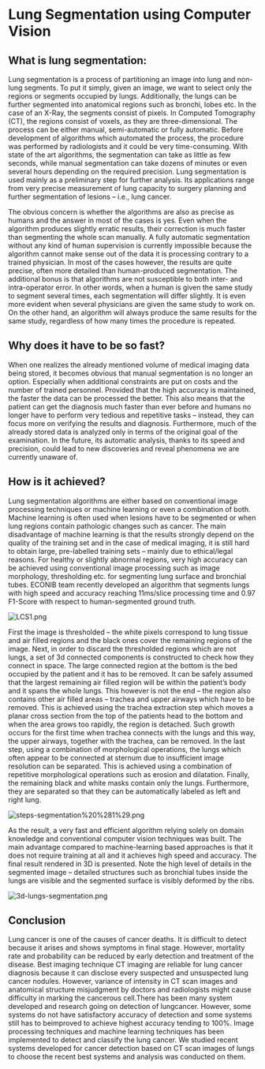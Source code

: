 
# Lung Segmentation using Computer Vision

## What is lung segmentation:
     
  Lung segmentation is a process of partitioning an image into lung and non-lung segments. To put it simply, given an image, we want to select only the regions or segments occupied by lungs. Additionally, the lungs can be further segmented into anatomical regions such as bronchi, lobes etc. In the case of an X-Ray, the segments consist of pixels. In Computed Tomography (CT), the regions consist of voxels, as they are three-dimensional.  The process can be either manual, semi-automatic or fully automatic. Before development of algorithms which automated the process, the procedure was performed by radiologists and it could be very time-consuming. With state of the art algorithms, the segmentation can take as little as few seconds, while manual segmentation can take dozens of minutes or even several hours depending on the required precision. Lung segmentation is used mainly as a preliminary step for further analysis. Its applications range from very precise measurement of lung capacity to surgery planning and further segmentation of lesions – i.e., lung cancer.

   The obvious concern is whether the algorithms are also as precise as humans and the answer in most of the cases is yes. Even when the algorithm produces slightly erratic results, their correction is much faster than segmenting the whole scan manually. A fully automatic segmentation without any kind of human supervision is currently impossible because the algorithm cannot make sense out of the data it is processing contrary to a trained physician. In most of the cases however, the results are quite precise, often more detailed than human-produced segmentation. The additional bonus is that algorithms are not susceptible to both inter- and intra-operator error. In other words, when a human is given the same study to segment several times, each segmentation will differ slightly. It is even more evident when several physicians are given the same study to work on. On the other hand, an algorithm will always produce the same results for the same study, regardless of how many times the procedure is repeated.


## Why does it have to be so fast?

When one realizes the already mentioned volume of medical imaging data being stored, it becomes obvious that manual segmentation is no longer an option. Especially when additional constraints are put on costs and the number of trained personnel.  Provided that the high accuracy is maintained, the faster the data can be processed the better. This also means that the patient can get the diagnosis much faster than ever before and humans no longer have to perform very tedious and repetitive tasks – instead, they can focus more on verifying the results and diagnosis. Furthermore, much of the already stored data is analyzed only in terms of the original goal of the examination. In the future, its automatic analysis, thanks to its speed and precision, could lead to new discoveries and reveal phenomena we are currently unaware of.

## How is it achieved?

Lung segmentation algorithms are either based on conventional image processing techniques or machine learning or even a combination of both. Machine learning is often used when lesions have to be segmented or when lung regions contain pathologic changes such as cancer. The main disadvantage of machine learning is that the results strongly depend on the quality of the training set and in the case of medical imaging, it is still hard to obtain large, pre-labelled training sets – mainly due to ethical/legal reasons. For healthy or slightly abnormal regions, very high accuracy can be achieved using conventional image processing such as image morphology, thresholding etc. for segmenting lung surface and bronchial tubes. ECONIB team recently developed an algorithm that segments lungs with high speed and accuracy reaching 11ms/slice processing time and 0.97 F1-Score with respect to human-segmented ground truth. 

![LCS1.png](attachment:LCS1.png)

First the image is thresholded – the white pixels correspond to lung tissue and air filled regions and the black ones cover the remaining regions of the image. Next, in order to discard the thresholded regions which are not lungs, a set of 3d connected components is constructed to check how they connect in space. The large connected region at the bottom is the bed occupied by the patient and it has to be removed. It can be safely assumed that the largest remaining air filled region will be within the patient’s body and it spans the whole lungs. This however is not the end – the region also contains other air filled areas – trachea and upper airways which have to be removed. This is achieved using the trachea extraction step which moves a planar cross section from the top of the patients head to the bottom and when the area grows too rapidly, the region is detached. Such growth occurs for the first time when trachea connects with the lungs and this way, the upper airways, together with the trachea, can be removed. In the last step, using a combination of morphological operations, the lungs which often appear to be connected at sternum due to insufficient image resolution can be separated. This is achieved using a combination of repetitive morphological operations such as erosion and dilatation. Finally, the remaining black and white masks contain only the lungs. Furthermore, they are separated so that they can be automatically labeled as left and right lung.

![steps-segmentation%20%281%29.png](attachment:steps-segmentation%20%281%29.png)

As the result, a very fast and efficient algorithm relying solely on domain knowledge and conventional computer vision techniques was built. The main advantage compared to machine-learning based approaches is that it does not require training at all and it achieves high speed and accuracy. The final result rendered in 3D is presented. Note the high level of details in the segmented image – detailed structures such as bronchial tubes inside the lungs are visible and the segmented surface is visibly deformed by the ribs.


![3d-lungs-segmentation.png](attachment:3d-lungs-segmentation.png)

## Conclusion

Lung cancer is one of the causes of cancer deaths. It is difficult to detect because it arises and shows symptoms in
final stage. However, mortality rate and probability can be reduced by early detection and treatment of the disease.
Best imaging technique CT imaging are reliable for lung cancer diagnosis because it can disclose every suspected
and unsuspected lung cancer nodules. However, variance of intensity in CT scan images and anatomical
structure misjudgment by doctors and radiologists might cause difficulty in marking the cancerous cell.There has been many system developed and research going on detection of lungcancer. However, some systems do not have satisfactory accuracy of detection and some systems still has to beimproved to achieve highest accuracy tending to 100%. Image processing techniques and machine learning techniques has been implemented to detect and classify the lung cancer. We studied recent systems developed for cancer detection based on CT scan images of lungs to choose the recent best systems and analysis was conducted on
them.
